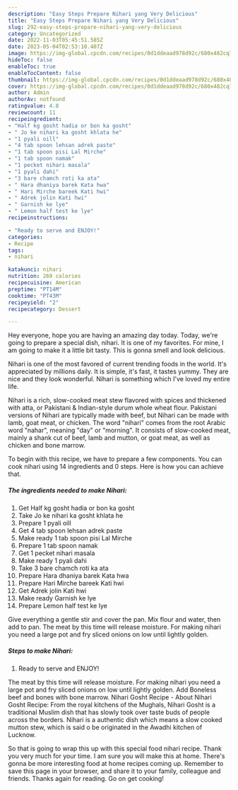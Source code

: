 ```yaml
---
description: "Easy Steps Prepare Nihari yang Very Delicious"
title: "Easy Steps Prepare Nihari yang Very Delicious"
slug: 292-easy-steps-prepare-nihari-yang-very-delicious
category: Uncategorized
date: 2022-11-03T05:45:51.585Z
date: 2023-05-04T02:53:10.407Z
image: https://img-global.cpcdn.com/recipes/0d1ddeaad978d92c/680x482cq70/nihari-recipe-main-photo.jpg
hideToc: false
enableToc: true
enableTocContent: false
thumbnail: https://img-global.cpcdn.com/recipes/0d1ddeaad978d92c/680x482cq70/nihari-recipe-main-photo.jpg
cover: https://img-global.cpcdn.com/recipes/0d1ddeaad978d92c/680x482cq70/nihari-recipe-main-photo.jpg
author: Admin
authorAv: notfound
ratingvalue: 4.8
reviewcount: 11
recipeingredient:
- "Half kg gosht hadia or bon ka gosht"
- " Jo ke nihari ka gosht khlata he"
- "1 pyali oill"
- "4 tab spoon lehsan adrek paste"
- "1 tab spoon pisi Lal Mirche"
- "1 tab spoon namak"
- "1 pecket nihari masala"
- "1 pyali dahi"
- "3 bare chamch roti ka ata"
- " Hara dhaniya barek Kata hwa"
- " Hari Mirche bareek Kati hwi"
- " Adrek jolin Kati hwi"
- " Garnish ke lye"
- " Lemon half test ke lye"
recipeinstructions:

- "Ready to serve and ENJOY!"
categories:
- Recipe
tags:
- nihari

katakunci: nihari 
nutrition: 269 calories
recipecuisine: American
preptime: "PT14M"
cooktime: "PT43M"
recipeyield: "2"
recipecategory: Dessert

---
```



Hey everyone, hope you are having an amazing day today. Today, we're going to prepare a special dish, nihari. It is one of my favorites. For mine, I am going to make it a little bit tasty. This is gonna smell and look delicious.

Nihari is one of the most favored of current trending foods in the world. It's appreciated by millions daily. It is simple, it's fast, it tastes yummy. They are nice and they look wonderful. Nihari is something which I've loved my entire life.

Nihari is a rich, slow-cooked meat stew flavored with spices and thickened with atta, or Pakistani &amp; Indian-style durum whole wheat flour. Pakistani versions of Nihari are typically made with beef, but Nihari can be made with lamb, goat meat, or chicken. The word &#34;nihari&#34; comes from the root Arabic word &#34;nahar&#34;, meaning &#34;day&#34; or &#34;morning&#34;. It consists of slow-cooked meat, mainly a shank cut of beef, lamb and mutton, or goat meat, as well as chicken and bone marrow.


To begin with this recipe, we have to prepare a few components. You can cook nihari using 14 ingredients and 0 steps. Here is how you can achieve that.

<!--inarticleads1-->

##### The ingredients needed to make Nihari:

1. Get Half kg gosht hadia or bon ka gosht
1. Take  Jo ke nihari ka gosht khlata he
1. Prepare 1 pyali oill
1. Get 4 tab spoon lehsan adrek paste
1. Make ready 1 tab spoon pisi Lal Mirche
1. Prepare 1 tab spoon namak
1. Get 1 pecket nihari masala
1. Make ready 1 pyali dahi
1. Take 3 bare chamch roti ka ata
1. Prepare  Hara dhaniya barek Kata hwa
1. Prepare  Hari Mirche bareek Kati hwi
1. Get  Adrek jolin Kati hwi
1. Make ready  Garnish ke lye
1. Prepare  Lemon half test ke lye


Give everything a gentle stir and cover the pan. Mix flour and water, then add to pan. The meat by this time will release moisture. For making nihari you need a large pot and fry sliced onions on low until lightly golden. 

<!--inarticleads2-->

##### Steps to make Nihari:


1. Ready to serve and ENJOY!

The meat by this time will release moisture. For making nihari you need a large pot and fry sliced onions on low until lightly golden. Add Boneless beef and bones with bone marrow. Nihari Gosht Recipe - About Nihari Gosht Recipe: From the royal kitchens of the Mughals, Nihari Gosht is a traditional Muslim dish that has slowly took over taste buds of people across the borders. Nihari is a authentic dish which means a slow cooked mutton stew, which is said o be originated in the Awadhi kitchen of Lucknow. 

So that is going to wrap this up with this special food nihari recipe. Thank you very much for your time. I am sure you will make this at home. There's gonna be more interesting food at home recipes coming up. Remember to save this page in your browser, and share it to your family, colleague and friends. Thanks again for reading. Go on get cooking!
